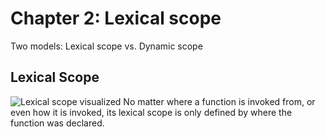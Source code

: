# Chapter 2: Lexical scope
Two models: Lexical scope vs. Dynamic scope

## Lexical Scope
![Lexical scope visualized](https://raw.githubusercontent.com/getify/You-Dont-Know-JS/master/scope%20%26%20closures/fig2.png)
No matter where a function is invoked from, or even how it is invoked, its lexical scope is only defined by where the function was declared.
